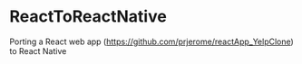 # ReactToReactNative
 Porting a React web app (https://github.com/prjerome/reactApp_YelpClone) to React Native
